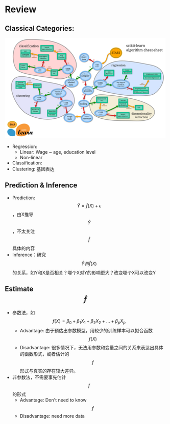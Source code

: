 # Review

## Classical Categories:

![](../.gitbook/assets/image.png)

* Regression:
  * Linear: Wage ~ age, education level
  * Non-linear
* Classification:
* Clustering: 基因表达

## Prediction & Inference

* Prediction: $$\hat{Y}=\hat{f}(X)+\epsilon$$ ，由X推导$$\hat{Y}$$，不太关注$$\hat{f}$$具体的内容
* Inference：研究$$\hat{Y}和\hat{f}(X)$$的关系，如Y和X是否相关？哪个X对Y的影响更大？改变哪个X可以改变Y

## Estimate $$\hat{f}$$

* 参数法，如 $$f(X)=\beta_0+\beta_1X_1+\beta_2X_2+...+\beta_pX_p$$ 
  * Advantage: 由于预估出参数模型，用较少的训练样本可以拟合函数 $$f(X)$$ 
  * Disadvantage: 很多情况下，无法用参数和变量之间的关系来表达出具体的函数形式，或者估计的 $$f$$ 形式与真实的存在较大差异。
* 非参数法，不需要事先估计$$f$$的形式
  * Advantage: Don't need to know $$f$$
  * Disadvantage: need more data

